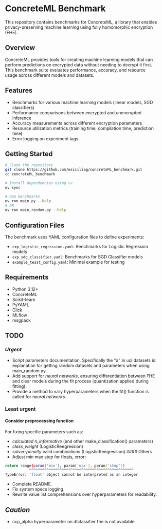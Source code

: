 # ConcreteML Benchmark

This repository contains benchmarks for ConcreteML, a library that enables privacy-preserving machine learning using fully homomorphic encryption (FHE).

## Overview

ConcreteML provides tools for creating machine learning models that can perform predictions on encrypted data without needing to decrypt it first. This benchmark suite evaluates performance, accuracy, and resource usage across different models and datasets.

## Features

- Benchmarks for various machine learning models (linear models, SGD classifiers)
- Performance comparisons between encrypted and unencrypted inference
- Accuracy measurements across different encryption parameters
- Resource utilization metrics (training time, compilation time, prediction time)
- Error logging on experiment tags

## Getting Started

```bash
# Clone the repository
git clone https://github.com/msiciliag/concreteML_benchmark.git
cd concreteML_benchmark

# Install dependencies using uv
uv sync

# Run benchmarks
uv run main.py --help
# OR
uv run main_random.py --help
```

## Configuration Files

The benchmark uses YAML configuration files to define experiments:

- `exp_logistic_regression.yaml`: Benchmarks for Logistic Regression models
- `exp_sdg_classifier.yaml`: Benchmarks for SGD Classifier models
- `example_tesst_config.yaml`: Minimal example for testing

## Requirements

- Python 3.12+
- ConcreteML
- Scikit-learn
- PyYAML
- Click
- MLflow
- msgpack

## TODO

### *Urgent*
- Script parameters documentation. Specifically the "a" in uci datasets id explanation for getting random datasets and parameters when using main_random.py.
- Add support for *neural networks*, ensuring differentiation between FHE and clear models during the fit process (quantization applied during fitting).
- Provide a method to vary hyperparameters when the fit() function is called for *neural networks*.

### Least urgent

#### Consider preprocessing function 
For fixing specific parameters such as: 
- *calculated n_informative* (and other make_classification() parameters)
- *class_weight* (LogisticReegression)
- *solver-penalty*  valid combinations (LogisticReegression)
#### Others
- Adjust min max step for floats, error:
```bash
return range(param['min'], param['max'], param['step'])
           ^^^^^^^^^^^^^^^^^^^^^^^^^^^^^^^^^^^^^^^^^^^^^^^^
TypeError: 'float' object cannot be interpreted as an integer
```
- Complete README.
- Fix system specs logging.
- Rewrite value list comprehensions over hyperparameters for readability.



## *_Caution_*

- ccp_alpha hyperparameter on dtclassifier fhe is not available
